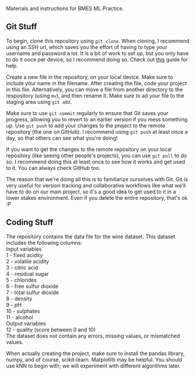 Materials and instructions for BMES ML Practice.

## Git Stuff

To begin, clone this repository using `git clone`. When cloning, I recommend using an SSH url, which saves you the effort of having to type your username and password a lot. It is a bit of work to set up, but you only have to do it once per device, so I recommend doing so. Check out <a href="https://docs.github.com/en/authentication/connecting-to-github-with-ssh/generating-a-new-ssh-key-and-adding-it-to-the-ssh-agent">this</a> guide for help.

Create a new file in the repository, on your local device. Make sure to include your name in the filename. After creating the file, code your project in this file. Alternatively, you can move a file from another directory to the respository (using `mv`), and then rename it. Make sure to ad your file to the staging area using `git add`.

Make sure to use `git commit` regularly to ensure that Git saves your progress, allowing you to revert to an earlier version if you mess something up. Use `git push` to add your changes to the project to the remote repository (the one on GitHub). I recommend using `git push` at least once a day, so that others can see what you're doing!

If you want to get the changes to the remote repository on your local repository (like seeing other people's projects), you can use `git pull` to do so. I recommend doing this at least once to see how it works and get used to it. You can always check GitHub too.

The reason that we're doing all this is to familiarize ourselves with Git. Git is very useful for version tracking and collaborative workflows like what we'll have to do on our main project, so it's a good idea to get used to it in a lower stakes environment. Even if you delete the entire repository, that's ok :P

## Coding Stuff

The repository contains the data file for the wine dataset. This dataset includes the following columns:<br>
Input variables<br>
1 - fixed acidity<br>
2 - volatile acidity<br>
3 - citric acid<br>
4 - residual sugar<br>
5 - chlorides<br>
6 - free sulfur dioxide<br>
7 - total sulfur dioxide<br>
8 - density<br>
9 - pH<br>
10 - sulphates<br>
11 - alcohol<br>
Output variables<br>
12 - quality (score between 0 and 10)<br>
The dataset does not contain any errors, missing values, or mismatched values.

When actually creating the project, make sure to install the pandas library, numpy, and of course, scikit-learn. Matplotlib may be helpful. You should use kNN to begin with; we will experiment with different algorithms later.

